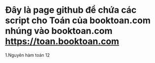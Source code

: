 Đây là page github để chứa các script cho Toán của booktoan.com
nhúng vào booktoan.com
https://toan.booktoan.com
=============
1.Nguyên hàm toán 12
